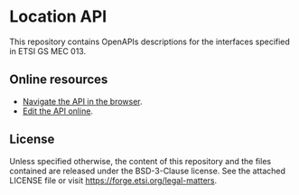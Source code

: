 # Location API

This repository contains OpenAPIs descriptions for the interfaces specified in ETSI GS MEC 013.

## Online resources

* [Navigate the API in the browser](https://forge.etsi.org/swagger/ui/?url=https://forge.etsi.org/rep/mec/gs013-location-api/raw/stf606-final/LocationAPI.yaml).
* [Edit the API online](https://forge.etsi.org/swagger/editor/?url=https://forge.etsi.org/rep/mec/gs013-location-api/raw/stf606-final/LocationAPI.yaml).

## License

Unless specified otherwise, the content of this repository and the files contained are released under the BSD-3-Clause license.
See the attached LICENSE file or visit https://forge.etsi.org/legal-matters.
